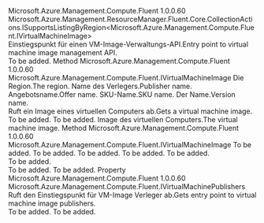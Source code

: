 <Type Name="IVirtualMachineImages" FullName="Microsoft.Azure.Management.Compute.Fluent.IVirtualMachineImages">
  <TypeSignature Language="C#" Value="public interface IVirtualMachineImages : Microsoft.Azure.Management.ResourceManager.Fluent.Core.CollectionActions.ISupportsListingByRegion&lt;Microsoft.Azure.Management.Compute.Fluent.IVirtualMachineImage&gt;" />
  <TypeSignature Language="ILAsm" Value=".class public interface auto ansi abstract IVirtualMachineImages implements class Microsoft.Azure.Management.ResourceManager.Fluent.Core.CollectionActions.ISupportsListingByRegion`1&lt;class Microsoft.Azure.Management.Compute.Fluent.IVirtualMachineImage&gt;" />
  <TypeSignature Language="DocId" Value="T:Microsoft.Azure.Management.Compute.Fluent.IVirtualMachineImages" />
  <TypeSignature Language="VB.NET" Value="Public Interface IVirtualMachineImages&#xA;Implements ISupportsListingByRegion(Of IVirtualMachineImage)" />
  <TypeSignature Language="F#" Value="type IVirtualMachineImages = interface&#xA;    interface ISupportsListingByRegion&lt;IVirtualMachineImage&gt;" />
  <AssemblyInfo>
    <AssemblyName>Microsoft.Azure.Management.Compute.Fluent</AssemblyName>
    <AssemblyVersion>1.0.0.60</AssemblyVersion>
  </AssemblyInfo>
  <Interfaces>
    <Interface>
      <InterfaceName>Microsoft.Azure.Management.ResourceManager.Fluent.Core.CollectionActions.ISupportsListingByRegion&lt;Microsoft.Azure.Management.Compute.Fluent.IVirtualMachineImage&gt;</InterfaceName>
    </Interface>
  </Interfaces>
  <Docs>
    <summary>
            <span data-ttu-id="8cd80-101">Einstiegspunkt für einen VM-Image-Verwaltungs-API.</span><span class="sxs-lookup"><span data-stu-id="8cd80-101">Entry point to virtual machine image management API.</span></span>
            </summary>
    <remarks>To be added.</remarks>
  </Docs>
  <Members>
    <Member MemberName="GetImage">
      <MemberSignature Language="C#" Value="public Microsoft.Azure.Management.Compute.Fluent.IVirtualMachineImage GetImage (Microsoft.Azure.Management.ResourceManager.Fluent.Core.Region region, string publisherName, string offerName, string skuName, string version);" />
      <MemberSignature Language="ILAsm" Value=".method public hidebysig newslot virtual instance class Microsoft.Azure.Management.Compute.Fluent.IVirtualMachineImage GetImage(class Microsoft.Azure.Management.ResourceManager.Fluent.Core.Region region, string publisherName, string offerName, string skuName, string version) cil managed" />
      <MemberSignature Language="DocId" Value="M:Microsoft.Azure.Management.Compute.Fluent.IVirtualMachineImages.GetImage(Microsoft.Azure.Management.ResourceManager.Fluent.Core.Region,System.String,System.String,System.String,System.String)" />
      <MemberSignature Language="F#" Value="abstract member GetImage : Microsoft.Azure.Management.ResourceManager.Fluent.Core.Region * string * string * string * string -&gt; Microsoft.Azure.Management.Compute.Fluent.IVirtualMachineImage" Usage="iVirtualMachineImages.GetImage (region, publisherName, offerName, skuName, version)" />
      <MemberType>Method</MemberType>
      <AssemblyInfo>
        <AssemblyName>Microsoft.Azure.Management.Compute.Fluent</AssemblyName>
        <AssemblyVersion>1.0.0.60</AssemblyVersion>
      </AssemblyInfo>
      <ReturnValue>
        <ReturnType>Microsoft.Azure.Management.Compute.Fluent.IVirtualMachineImage</ReturnType>
      </ReturnValue>
      <Parameters>
        <Parameter Name="region" Type="Microsoft.Azure.Management.ResourceManager.Fluent.Core.Region" />
        <Parameter Name="publisherName" Type="System.String" />
        <Parameter Name="offerName" Type="System.String" />
        <Parameter Name="skuName" Type="System.String" />
        <Parameter Name="version" Type="System.String" />
      </Parameters>
      <Docs>
        <param name="region"><span data-ttu-id="8cd80-102">Die Region.</span><span class="sxs-lookup"><span data-stu-id="8cd80-102">The region.</span></span></param>
        <param name="publisherName"><span data-ttu-id="8cd80-103">Name des Verlegers.</span><span class="sxs-lookup"><span data-stu-id="8cd80-103">Publisher name.</span></span></param>
        <param name="offerName"><span data-ttu-id="8cd80-104">Angebotsname.</span><span class="sxs-lookup"><span data-stu-id="8cd80-104">Offer name.</span></span></param>
        <param name="skuName"><span data-ttu-id="8cd80-105">SKU-Name.</span><span class="sxs-lookup"><span data-stu-id="8cd80-105">SKU name.</span></span></param>
        <param name="version"><span data-ttu-id="8cd80-106">Der Name.</span><span class="sxs-lookup"><span data-stu-id="8cd80-106">Version name.</span></span></param>
        <summary>
            <span data-ttu-id="8cd80-107">Ruft ein Image eines virtuellen Computers ab.</span><span class="sxs-lookup"><span data-stu-id="8cd80-107">Gets a virtual machine image.</span></span>
            </summary>
        <returns>To be added.</returns>
        <remarks>To be added.</remarks>
        <return><span data-ttu-id="8cd80-108">Image des virtuellen Computers.</span><span class="sxs-lookup"><span data-stu-id="8cd80-108">The virtual machine image.</span></span></return>
      </Docs>
    </Member>
    <Member MemberName="GetImage">
      <MemberSignature Language="C#" Value="public Microsoft.Azure.Management.Compute.Fluent.IVirtualMachineImage GetImage (string region, string publisherName, string offerName, string skuName, string version);" />
      <MemberSignature Language="ILAsm" Value=".method public hidebysig newslot virtual instance class Microsoft.Azure.Management.Compute.Fluent.IVirtualMachineImage GetImage(string region, string publisherName, string offerName, string skuName, string version) cil managed" />
      <MemberSignature Language="DocId" Value="M:Microsoft.Azure.Management.Compute.Fluent.IVirtualMachineImages.GetImage(System.String,System.String,System.String,System.String,System.String)" />
      <MemberSignature Language="VB.NET" Value="Public Function GetImage (region As String, publisherName As String, offerName As String, skuName As String, version As String) As IVirtualMachineImage" />
      <MemberSignature Language="F#" Value="abstract member GetImage : string * string * string * string * string -&gt; Microsoft.Azure.Management.Compute.Fluent.IVirtualMachineImage" Usage="iVirtualMachineImages.GetImage (region, publisherName, offerName, skuName, version)" />
      <MemberType>Method</MemberType>
      <AssemblyInfo>
        <AssemblyName>Microsoft.Azure.Management.Compute.Fluent</AssemblyName>
        <AssemblyVersion>1.0.0.60</AssemblyVersion>
      </AssemblyInfo>
      <ReturnValue>
        <ReturnType>Microsoft.Azure.Management.Compute.Fluent.IVirtualMachineImage</ReturnType>
      </ReturnValue>
      <Parameters>
        <Parameter Name="region" Type="System.String" />
        <Parameter Name="publisherName" Type="System.String" />
        <Parameter Name="offerName" Type="System.String" />
        <Parameter Name="skuName" Type="System.String" />
        <Parameter Name="version" Type="System.String" />
      </Parameters>
      <Docs>
        <param name="region">To be added.</param>
        <param name="publisherName">To be added.</param>
        <param name="offerName">To be added.</param>
        <param name="skuName">To be added.</param>
        <param name="version">To be added.</param>
        <summary>To be added.</summary>
        <returns>To be added.</returns>
        <remarks>To be added.</remarks>
      </Docs>
    </Member>
    <Member MemberName="Publishers">
      <MemberSignature Language="C#" Value="public Microsoft.Azure.Management.Compute.Fluent.IVirtualMachinePublishers Publishers { get; }" />
      <MemberSignature Language="ILAsm" Value=".property instance class Microsoft.Azure.Management.Compute.Fluent.IVirtualMachinePublishers Publishers" />
      <MemberSignature Language="DocId" Value="P:Microsoft.Azure.Management.Compute.Fluent.IVirtualMachineImages.Publishers" />
      <MemberSignature Language="VB.NET" Value="Public ReadOnly Property Publishers As IVirtualMachinePublishers" />
      <MemberSignature Language="F#" Value="member this.Publishers : Microsoft.Azure.Management.Compute.Fluent.IVirtualMachinePublishers" Usage="Microsoft.Azure.Management.Compute.Fluent.IVirtualMachineImages.Publishers" />
      <MemberType>Property</MemberType>
      <AssemblyInfo>
        <AssemblyName>Microsoft.Azure.Management.Compute.Fluent</AssemblyName>
        <AssemblyVersion>1.0.0.60</AssemblyVersion>
      </AssemblyInfo>
      <ReturnValue>
        <ReturnType>Microsoft.Azure.Management.Compute.Fluent.IVirtualMachinePublishers</ReturnType>
      </ReturnValue>
      <Docs>
        <summary>
            <span data-ttu-id="8cd80-109">Ruft den Einstiegspunkt für VM-Image Verleger ab.</span><span class="sxs-lookup"><span data-stu-id="8cd80-109">Gets entry point to virtual machine image publishers.</span></span>
            </summary>
        <value>To be added.</value>
        <remarks>To be added.</remarks>
      </Docs>
    </Member>
  </Members>
</Type>